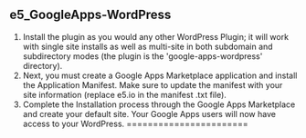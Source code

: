 e5_GoogleApps-WordPress
-----------------------
1. Install the plugin as you would any other WordPress Plugin; it will work with single site installs as well as multi-site in both subdomain and subdirectory modes (the plugin is the 'google-apps-wordpress' directory).
2. Next, you must create a Google Apps Marketplace application and install the Application Manifest. Make sure to update the manifest with your site information (replace e5.io in the manifest .txt file).
3. Complete the Installation process through the Google Apps Marketplace and create your default site. Your Google Apps users will now have access to your WordPress.
=======================
